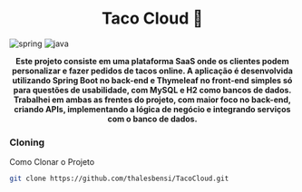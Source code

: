 [JAVA_BADGE]:https://img.shields.io/badge/java-%23ED8B00.svg?style=for-the-badge&logo=openjdk&logoColor=white
[SPRING_BADGE]: https://img.shields.io/badge/spring-%236DB33F.svg?style=for-the-badge&logo=spring&logoColor=white


<h1 align="center" style="font-weight: bold;">Taco Cloud 🌮</h1>


![spring][SPRING_BADGE]
![java][JAVA_BADGE]




<p align="center">
  <b>Este projeto consiste em uma plataforma SaaS onde os clientes podem personalizar e fazer pedidos de tacos online. A aplicação é desenvolvida utilizando Spring Boot no back-end e Thymeleaf no front-end simples só para questões de usabilidade, com MySQL e H2 como bancos de dados. Trabalhei em ambas as frentes do projeto, com maior foco no back-end, criando APIs, implementando a lógica de negócio e integrando serviços com o banco de dados.</b>
</p>


<h3>Cloning</h3>

Como Clonar o Projeto

```bash
git clone https://github.com/thalesbensi/TacoCloud.git
```
